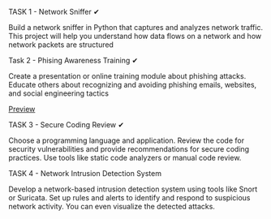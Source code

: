 
TASK 1 - Network Sniffer ✔

Build a network sniffer in Python that captures and
analyzes network traffic. This project will help you
understand how data flows on a network and how
network packets are structured

Task 2 - Phising Awareness Training ✔

Create a presentation or online training module about
phishing attacks. Educate others about recognizing and
avoiding phishing emails, websites, and social
engineering tactics

<a href="https://gamma.app/docs/Phishing-Awareness-Training-o6ycwzcutnpqamg/preview?mode=doc">Preview</a>

TASK 3 - Secure Coding Review ✔

Choose a programming language and application.
Review the code for security vulnerabilities and
provide recommendations for secure coding practices.
Use tools like static code analyzers or manual code
review.

TASK 4 - Network Intrusion Detection System

Develop a network-based intrusion detection system
using tools like Snort or Suricata. Set up rules and alerts
to identify and respond to suspicious network activity.
You can even visualize the detected attacks.
